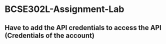 # BCSE302L-Assignment-Lab

## Have to add the API credentials to access the API (Credentials of the account)
